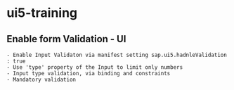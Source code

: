 # ui5-training

## Enable form Validation - UI
    - Enable Input Validaton via manifest setting sap.ui5.hadnleValidation : true
    - Use 'type' property of the Input to limit only numbers
    - Input type validation, via binding and constraints
    - Mandatory validation

  
